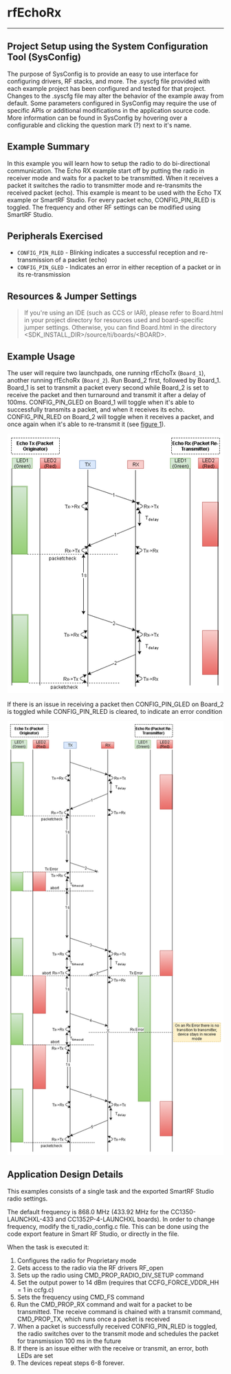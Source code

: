 # rfEchoRx

---

Project Setup using the System Configuration Tool (SysConfig)
-------------------------
The purpose of SysConfig is to provide an easy to use interface for configuring
drivers, RF stacks, and more. The .syscfg file provided with each example
project has been configured and tested for that project. Changes to the .syscfg
file may alter the behavior of the example away from default. Some parameters
configured in SysConfig may require the use of specific APIs or additional
modifications in the application source code. More information can be found in
SysConfig by hovering over a configurable and clicking the question mark (?)
next to it's name.

Example Summary
---------------
In this example you will learn how to setup the radio to do bi-directional
communication. The Echo RX example start off by putting the radio in receiver
mode and waits for a packet to be transmitted. When it receives a packet it
switches the radio to transmitter mode and re-transmits the received
packet (echo). This example is meant to be used with the Echo TX example or
SmartRF Studio. For every packet echo, CONFIG_PIN_RLED is toggled. The
frequency and other RF settings can be modified using SmartRF Studio.

Peripherals Exercised
---------------------
* `CONFIG_PIN_RLED` - Blinking indicates a successful reception and
  re-transmission of a packet (echo)
* `CONFIG_PIN_GLED` - Indicates an error in either reception of a packet or
  in its re-transmission

Resources & Jumper Settings
---------------------------
> If you're using an IDE (such as CCS or IAR), please refer to Board.html in
your project directory for resources used and board-specific jumper settings.
Otherwise, you can find Board.html in the directory
&lt;SDK_INSTALL_DIR&gt;/source/ti/boards/&lt;BOARD&gt;.

Example Usage
-------------
The user will require two launchpads, one running rfEchoTx (`Board_1`),
another running rfEchoRx (`Board_2`). Run Board_2 first, followed by
Board_1. Board_1 is set to transmit a packet every second while Board_2 is
set to receive the packet and then turnaround and transmit it after a delay of
100ms. CONFIG_PIN_GLED on Board_1 will toggle when it's able to successfully
transmits a packet, and when it receives its echo. CONFIG_PIN_RLED on Board_2
will toggle when it receives a packet, and once again when it's able to
re-transmit it (see [figure 1]).

![perfect_echo_ref][figure 1]

If there is an issue in receiving a packet then CONFIG_PIN_GLED on Board_2 is
toggled while CONFIG_PIN_RLED is cleared, to indicate an error condition

![echo_error_ref][figure 2]

Application Design Details
--------------------------
This examples consists of a single task and the exported SmartRF Studio radio
settings.

The default frequency is 868.0 MHz (433.92 MHz for the
CC1350-LAUNCHXL-433 and CC1352P-4-LAUNCHXL boards). In order to
change frequency, modify the ti_radio_config.c file. This can be done using
the code export feature in Smart RF Studio, or directly in the file.

When the task is executed it:

1. Configures the radio for Proprietary mode
2. Gets access to the radio via the RF drivers RF_open
3. Sets up the radio using CMD_PROP_RADIO_DIV_SETUP command
4. Set the output power to 14 dBm (requires that CCFG_FORCE_VDDR_HH = 1 in ccfg.c)
5. Sets the frequency using CMD_FS command
6. Run the CMD_PROP_RX command and wait for a packet to be transmitted. The
   receive command is chained with a transmit command, CMD_PROP_TX, which runs
   once a packet is received
7. When a packet is successfully received CONFIG_PIN_RLED is toggled, the radio
   switches over to the transmit mode and schedules the packet for transmission
   100 ms in the future
8. If there is an issue either with the receive or transmit, an error, both
   LEDs are set
9. The devices repeat steps 6-8 forever.


[figure 1]:rfEcho_PerfectEcho.png "Perfect Echo"
[figure 2]:rfEcho_ErrorTxRx.png "Echo Error"